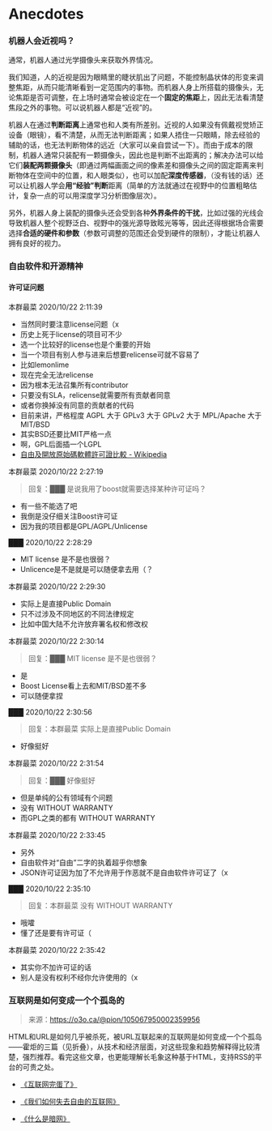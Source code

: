 # Anecdotes

### 机器人会近视吗？

通常，机器人通过光学摄像头来获取外界情况。

我们知道，人的近视是因为眼睛里的睫状肌出了问题，不能控制晶状体的形变来调整焦距，从而只能清晰看到一定范围内的事物。而机器人身上所搭载的摄像头，无论焦距是否可调整，在上场时通常会被设定在一个**固定的焦距**上，因此无法看清楚焦段之外的事物。可以说机器人都是“近视”的。

机器人在通过**判断距离**上通常也和人类有所差别。近视的人如果没有佩戴视觉矫正设备（眼镜），看不清楚，从而无法判断距离；如果人捂住一只眼睛，除去经验的辅助的话，也无法判断物体的远近（大家可以亲自尝试一下）。而由于成本的限制，机器人通常只装配有一颗摄像头，因此也是判断不出距离的；解决办法可以给它们**装配两颗摄像头**（即通过两幅画面之间的像素差和摄像头之间的固定距离来判断物体在空间中的位置，和人眼类似），也可以加配**深度传感器**，（没有钱的话）还可以让机器人学会**用“经验”判断**距离（简单的方法就通过在视野中的位置粗略估计，复杂一点的可以用深度学习分析图像层次）。

另外，机器人身上装配的摄像头还会受到各种**外界条件的干扰**，比如过强的光线会导致机器人整个视野泛白、视野中的强光源导致眩光等等，因此还得根据场合需要选择**合适的硬件和参数**（参数可调整的范围还会受到硬件的限制），才能让机器人拥有良好的视力。

### 自由软件和开源精神

#### 许可证问题

本群最菜 2020/10/22 2:11:39

- 当然同时要注意license问题（x
- 历史上死于license的项目可不少
- 选一个比较好的license也是个重要的开始
- 当一个项目有别人参与进来后想要relicense可就不容易了
- 比如lemonlime
- 现在完全无法relicense
- 因为根本无法召集所有contributor
- 只要没有SLA，relicense就需要所有贡献者同意
- 或者你换掉没有同意的贡献者的代码
- 目前来讲，严格程度 AGPL 大于 GPLv3 大于 GPLv2 大于 MPL/Apache 大于 MIT/BSD
- 其实BSD还要比MIT严格一点
- 啊，GPL后面插一个LGPL
- [自由及開放原始碼軟體許可證比較 - Wikipedia](https://zh.m.wikipedia.org/wiki/自由及開放原始碼軟體許可證比較)

本群最菜 2020/10/22 2:27:19
> 回复：███ 是说我用了boost就需要选择某种许可证吗？

- 有一些不能选了吧
- 我倒是没仔细关注Boost许可证
- 因为我的项目都是GPL/AGPL/Unlicense

███ 2020/10/22 2:28:29

- MIT license 是不是也很弱？
- Unlicence是不是就是可以随便拿去用（？

本群最菜 2020/10/22 2:29:30

- 实际上是直接Public Domain
- 只不过涉及不同地区的不同法律规定
- 比如中国大陆不允许放弃署名权和修改权

本群最菜 2020/10/22 2:30:14
> 回复：███ MIT license 是不是也很弱？

- 是
- Boost License看上去和MIT/BSD差不多
- 可以随便拿捏

███ 2020/10/22 2:30:56
> 回复：本群最菜 实际上是直接Public Domain

- 好像挺好

本群最菜 2020/10/22 2:31:54
> 回复：███ 好像挺好

- 但是单纯的公有领域有个问题
- 没有 WITHOUT WARRANTY
- 而GPL之类的都有 WITHOUT WARRANTY

本群最菜 2020/10/22 2:33:45

- 另外
- 自由软件对“自由”二字的执着超乎你想象
- JSON许可证因为加了不允许用于作恶就不是自由软件许可证了（x

███ 2020/10/22 2:35:10
> 回复：本群最菜 没有 WITHOUT WARRANTY

- 哦嚯
- 懂了还是要有许可证（

本群最菜 2020/10/22 2:35:42

- 其实你不加许可证的话
- 别人是没有权利不经你允许使用的（x

### 互联网是如何变成一个个孤岛的

> 来源：https://o3o.ca/@pion/105067950002359956

HTML和URL是如何几乎被杀死，被URL互联起来的互联网是如何变成一个个孤岛——霍炬的三篇（见折叠），从技术和经济层面，对这些现象和趋势解释得比较清楚，强烈推荐。看完这些文章，也更能理解长毛象这种基于HTML，支持RSS的平台的可贵之处。

- [《互联网完蛋了》](https://mp.weixin.qq.com/s?__biz=MjM5MTE4Nzk1NA==&mid=2650741755&idx=1&sn=d53dc6d886288ae9d99e53c1de657fc6)

- [《我们如何失去自由的互联网》](https://mp.weixin.qq.com/s?__biz=MjM5MTE4Nzk1NA==&mid=2650741791&idx=1&sn=84a737818670c117b040c8ef68b74540)

- [《什么是暗网》](https://mp.weixin.qq.com/s?__biz=MjM5MTE4Nzk1NA==&mid=2650741775&idx=1&sn=a2f4982b3b33c6b94b97c1d855c53af8)